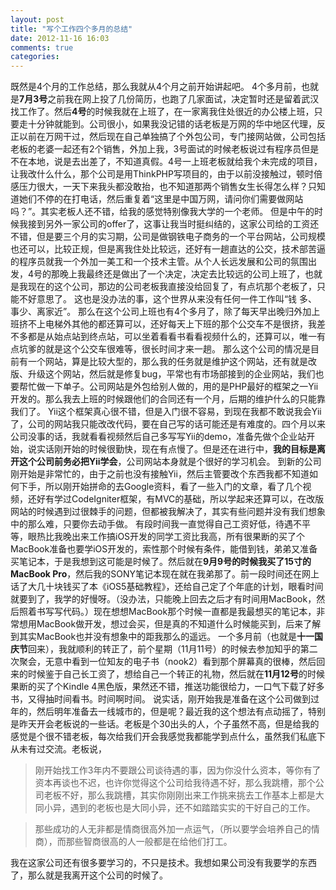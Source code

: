 ```yaml
---
layout: post
title: "写个工作四个多月的总结"
date: 2012-11-16 16:03
comments: true
categories: 
---
```


既然是4个月的工作总结，那么我就从4个月之前开始讲起吧。 4个多月前，也就是**7月3号**之前我在网上投了几份简历，也跑了几家面试，决定暂时还是留着武汉找工作了。然后**4号**的时候我就在上班了，在一家离我住处很近的办公楼上班，只要走十分钟就能到。公司很小，如果我没记错的话老板是万网的华中地区代理，反正以前在万网干过，然后现在自己单独搞了个外包公司，专门接网站做，公司包括老板的老婆一起还有2个销售，外加上我，3号面试的时候老板说过有程序员但是不在本地，说是去出差了，不知道真假。4号一上班老板就给我个未完成的项目，让我改什么什么，那个公司是用ThinkPHP写项目的，由于以前没接触过，顿时倍感压力很大，一天下来我头都没敢抬，也不知道那两个销售女生长得怎么样？只知道她们不停的在打电话，然后重复着“这里是中国万网，请问你们需要做网站吗？”。其实老板人还不错，给我的感觉特别像我大学的一个老师。 但是中午的时候我接到另外一家公司的offer了，这事让我当时挺纠结的，这家公司给的工资还不错，但是要三个月的实习期，公司是做钢铁电子商务的一个平台网站，公司规模也还可以，比较正规，但是离我住处比较远，还好有一趟直达的公交，技术部苦逼的程序员就我一个外加一美工和一个技术主管。从个人长远发展和公司的氛围出发，4号的那晚上我最终还是做出了一个决定，决定去比较远的公司上班了，也就是我现在的这个公司，那边的公司老板我直接没给回复了，有点坑那个老板了，只能不好意思了。 这也是没办法的事，这个世界从来没有任何一件工作叫“钱 多、事少、离家近”。 那么在这个公司上班也有4个多月了，除了每天早出晚归外加上班挤不上电梯外其他的都还算可以，还好每天上下班的那个公交车不是很挤，我差不多都是从始点站到终点站，可以坐着看看书看看视频什么的，还算可以，唯一有点坑爹的就是这个公交车很难等，很长时间才来一趟。 那么这个公司的情况是目前有一个网站，算是比较大型的，那么我的任务就是维护这个网站，还有就是改版、升级这个网站，然后就是修复bug，平常也有市场部接到的企业网站，我们也要帮忙做一下单子。公司网站是外包给别人做的，用的是PHP最好的框架之一Yii开发的。那么我去上班的时候跟他们的合同还有一个月，后期的维护什么的只能靠我们了。 Yii这个框架真心很不错，但是入门很不容易，到现在我都不敢说我会Yii了，公司的网站我只能改改代码，要在自己写的话可能还是有难度的。四个月以来公司没事的话，我就看看视频然后自己多写写Yii的demo，准备先做个企业站开始，说实话刚开始的时候很勤快，现在有点慢了。但是还在进行中，**我的目标是离开这个公司前务必把Yii学会**，公司网站本身就是个很好的学习机会。 到新的公司刚开始是非常忙的，由于之前也没有接触Yii，然后主管要改个东西我都不知道如何下手，所以刚开始拼命的去Google资料，看了一些入门的文章，看了几个视频，还好有学过CodeIgniter框架，有MVC的基础，所以学起来还算可以，在改版网站的时候遇到过很棘手的问题，但都被我解决了，其实有些问题并没有我们想象中的那么难，只要你去动手做。 有段时间我一直觉得自己工资好低，待遇不平等，眼热比我晚出来工作搞iOS开发的同学工资比我高，所有很果断的买了个MacBook准备也要学iOS开发的，索性那个时候有条件，能借到钱，弟弟又准备买笔记本，于是我想到这可能是时候了。然后就在**9月9号的时候我买了15寸的MacBook Pro**，然后我的SONY笔记本现在就在我弟那了。前一段时间还在网上话了大几十块钱买了本《iOS5基础教程》，还给自己定了个年底的计划，眼看时间就要到了，我学的好慢呀。（没办法，只能晚上回去之后才有时间用MacBook，然后照着书写写代码。）现在想想MacBook那个时候一直都是我最想买的笔记本，非常想用MacBook做开发，想过会买，但是真的不知道什么时候能买到，后来了解到其实MacBook也并没有想象中的距我那么的遥远。 一个多月前（也就是**十一国庆节**回来），我就顺利的转正了，前个星期（11月11号）的时候去参加知乎的第二次聚会，无意中看到一位知友的电子书（nook2）看到那个屏幕真的很棒，然后回来的时候鉴于自己长工资了，想给自己一个转正的礼物，然后就在**11月12号**的时候果断的买了个Kindle 4黑色版，果然还不错，推送功能很给力，一口气下载了好多书，又得抽时间看书。时间啊时间。 说实话，刚开始我是准备在这个公司做到过年的，然后明年准备去一线城市的，但是呢？最近我的这个想法有点动摇了，特别是昨天开会老板说的一些话。老板是个30出头的人，个子虽然不高，但是给我的感觉是个很不错老板，每次给我们开会我感觉我都能学到点什么，虽然我们私底下从未有过交流。老板说， 

> 刚开始找工作3年内不要跟公司谈待遇的事，因为你没什么资本，等你有了资本再谈也不迟，也许你觉得这个公司给我待遇不好，那么我跳槽，那个公司老板不好，那么我跳槽，其实你刚刚出来工作挑来挑去工作基本上都是大同小异，遇到的老板也是大同小异，还不如踏踏实实的干好自己的工作。

> 那些成功的人无非都是情商很高外加一点运气，（所以要学会培养自己的情商），而那些智商很高的人一般都是在给他们打工。

我在这家公司还有很多要学习的，不只是技术。我想如果公司没有我要学的东西了，那么就是我离开这个公司的时候了。